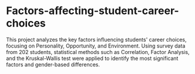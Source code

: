 # Factors-affecting-student-career-choices
This project analyzes the key factors influencing students' career choices, focusing on Personality, Opportunity, and Environment. Using survey data from 202 students, statistical methods such as Correlation, Factor Analysis, and the Kruskal-Wallis test were applied to identify the most significant factors and gender-based differences.
